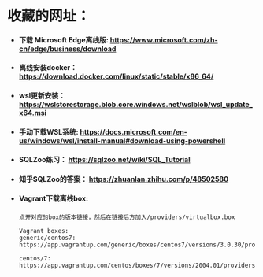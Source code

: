 # 收藏的网址：

- #### 下载 Microsoft Edge离线版: https://www.microsoft.com/zh-cn/edge/business/download
- #### 离线安装docker：https://download.docker.com/linux/static/stable/x86_64/
- #### wsl更新安装： https://wslstorestorage.blob.core.windows.net/wslblob/wsl_update_x64.msi
- #### 手动下载WSL系统: https://docs.microsoft.com/en-us/windows/wsl/install-manual#download-using-powershell
- #### SQLZoo练习： https://sqlzoo.net/wiki/SQL_Tutorial
- #### 知乎SQLZoo的答案： https://zhuanlan.zhihu.com/p/48502580
- #### Vagrant下载离线box: 
  ```
  点开对应的box的版本链接，然后在链接后方加入/providers/virtualbox.box

  Vagrant boxes:
  generic/centos7:
  https://app.vagrantup.com/generic/boxes/centos7/versions/3.0.30/providers/virtualbox.box

  centos/7: 
  https://app.vagrantup.com/centos/boxes/7/versions/2004.01/providers/virtualbox.box
  ```
